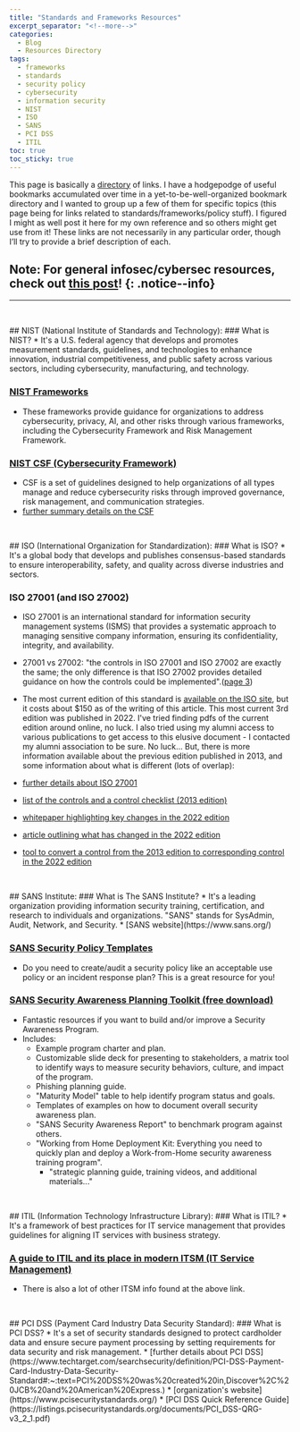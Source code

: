 ```yaml
---
title: "Standards and Frameworks Resources"
excerpt_separator: "<!--more-->"
categories:
  - Blog
  - Resources Directory
tags:
  - frameworks
  - standards
  - security policy
  - cybersecurity
  - information security
  - NIST
  - ISO
  - SANS
  - PCI DSS
  - ITIL
toc: true
toc_sticky: true
---
```


This page is basically a [directory](https://jackyan.com/blog/2023/09/bring-back-the-human-curated-web-directory/) of links.<!--more--> I have a hodgepodge of useful bookmarks accumulated over time in a yet-to-be-well-organized bookmark directory and I wanted to group up a few of them for specific topics (this page being for links related to standards/frameworks/policy stuff). I figured I might as well post it here for my own reference and so others might get use from it! These links are not necessarily in any particular order, though I’ll try to provide a brief description of each.

Note: For general infosec/cybersec resources, check out [this post](https://itsmejayd.github.io/blog/resources%20directory/cybersecurity-resources/)!
{: .notice--info}
---
---

<p>&nbsp;</p>
## NIST (National Institute of Standards and Technology):
### What is NIST?
* It's a U.S. federal agency that develops and promotes measurement standards, guidelines, and technologies to enhance innovation, industrial competitiveness, and public safety across various sectors, including cybersecurity, manufacturing, and technology.

### [NIST Frameworks](https://www.nist.gov/frameworks)
* These frameworks provide guidance for organizations to address cybersecurity, privacy, AI, and other risks through various frameworks, including the Cybersecurity Framework and Risk Management Framework.

### [NIST CSF (Cybersecurity Framework)](https://nvlpubs.nist.gov/nistpubs/CSWP/NIST.CSWP.29.pdf)
* CSF is a set of guidelines designed to help organizations of all types manage and reduce cybersecurity risks through improved governance, risk management, and communication strategies.
* [further summary details on the CSF](https://www.connectwise.com/cybersecurity-center/glossary/nist-cybersecurity-framework)

<p>&nbsp;</p>
## ISO (International Organization for Standardization):
### What is ISO?
* It's a global body that develops and publishes consensus-based standards to ensure interoperability, safety, and quality across diverse industries and sectors.

### ISO 27001 (and ISO 27002)
* ISO 27001 is an international standard for information security management systems (ISMS) that provides a systematic approach to managing sensitive company information, ensuring its confidentiality, integrity, and availability.

* 27001 vs 27002: "the controls in ISO 27001 and ISO 27002 are exactly the same; the only difference is that
ISO 27002 provides detailed guidance on how the controls could be implemented".([page 3](https://info.advisera.com/hubfs/27001Academy/27001Academy_FreeDownloads/Overview_of_New_Security_Controls_in_ISO_27002_EN.pdf))
* The most current edition of this standard is [available on the ISO site](https://www.iso.org/standard/27001), but it costs about $150 as of the writing of this article. This most current 3rd edition was published in 2022. I've tried finding pdfs of the current edition around online, no luck. I also tried using my alumni access to various publications to get access to this elusive document - I contacted my alumni association to be sure. No luck... But, there is more information available about the previous edition published in 2013, and some information about what is different (lots of overlap):
* [further details about ISO 27001](https://advisera.com/27001academy/what-is-iso-27001/)
* [list of the controls and a control checklist (2013 edition)](https://www.cssia.org/wp-content/uploads/2020/01/ISO_27001_Standard.pdf)
* [whitepaper highlighting key changes in the 2022 edition](https://info.advisera.com/hubfs/27001Academy/27001Academy_FreeDownloads/Overview_of_New_Security_Controls_in_ISO_27002_EN.pdf)
* [article outlining what has changed in the 2022 edition](https://advisera.com/27001academy/blog/2022/02/09/iso-27001-iso-27002/)
* [tool to convert a control from the 2013 edition to corresponding control in the 2022 edition](https://advisera.com/insight/iso-27001-2013-to-iso-27001-2022-conversion-tool/)

<p>&nbsp;</p>
## SANS Institute:
### What is The SANS Institute?
* It's a leading organization providing information security training, certification, and research to individuals and organizations. "SANS" stands for SysAdmin, Audit, Network, and Security.
* [SANS website](https://www.sans.org/)

### [SANS Security Policy Templates](https://www.sans.org/information-security-policy/?per-page=100)
* Do you need to create/audit a security policy like an acceptable use policy or an incident response plan? This is a great resource for you!

### [SANS Security Awareness Planning Toolkit (free download)](https://www.sans.org/blog/the-sans-security-awareness-planning-kit/)
* Fantastic resources if you want to build and/or improve a Security Awareness Program.
* Includes:
    * Example program charter and plan.
    * Customizable slide deck for presenting to stakeholders, a matrix tool to identify ways to measure security behaviors, culture, and impact of the program.
    * Phishing planning guide.
    * "Maturity Model" table to help identify program status and goals.
    * Templates of examples on how to document overall security awareness plan.
    * "SANS Security Awareness Report" to benchmark program against others.
    * "Working from Home Deployment Kit: Everything you need to quickly plan and deploy a Work-from-Home security awareness training program".
        * "strategic planning guide, training videos, and additional materials..."

<p>&nbsp;</p>
## ITIL (Information Technology Infrastructure Library):
### What is ITIL?
* It's a framework of best practices for IT service management that provides guidelines for aligning IT services with business strategy.

### [A guide to ITIL and its place in modern ITSM (IT Service Management)](https://www.atlassian.com/itsm/itil)
* There is also a lot of other ITSM info found at the above link.

<p>&nbsp;</p>
## PCI DSS (Payment Card Industry Data Security Standard):
### What is PCI DSS?
* It's a set of security standards designed to protect cardholder data and ensure secure payment processing by setting requirements for data security and risk management.
* [further details about PCI DSS](https://www.techtarget.com/searchsecurity/definition/PCI-DSS-Payment-Card-Industry-Data-Security-Standard#:~:text=PCI%20DSS%20was%20created%20in,Discover%2C%20JCB%20and%20American%20Express.)
* [organization's website](https://www.pcisecuritystandards.org/)
* [PCI DSS Quick Reference Guide](https://listings.pcisecuritystandards.org/documents/PCI_DSS-QRG-v3_2_1.pdf)

<p>&nbsp;</p>
